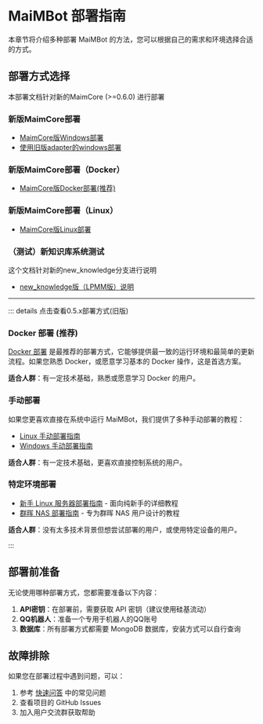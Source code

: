 # MaiMBot 部署指南

本章节将介绍多种部署 MaiMBot 的方法，您可以根据自己的需求和环境选择合适的方式。

## 部署方式选择

本部署文档针对新的MaimCore (>=0.6.0) 进行部署

### 新版MaimCore部署

- [MaimCore版Windows部署](mmc_deploy_windows)
- [使用旧版adapter的windows部署](./old/mmc_deploy_windows_old)

### 新版MaimCore部署（Docker）

- [MaimCore版Docker部署(推荐)](mmc_docker_deploy)

### 新版MaimCore部署（Linux）

- [MaimCore版Linux部署](mmc_deploy_linux)

### （测试）新知识库系统测试

这个文档针对新的new_knowledge分支进行说明

- [new_knowledge版（LPMM版）说明](/manual/deployment/LPMM)

---

::: details 点击查看0.5.x部署方式(旧版)
### Docker 部署 (推荐)

[Docker 部署](./old/docker_deploy) 是最推荐的部署方式，它能够提供最一致的运行环境和最简单的更新流程。如果您熟悉 Docker，或愿意学习基本的 Docker 操作，这是首选方案。

**适合人群**：有一定技术基础，熟悉或愿意学习 Docker 的用户。

### 手动部署

如果您更喜欢直接在系统中运行 MaiMBot，我们提供了多种手动部署的教程：

- [Linux 手动部署指南](./old/manual_deploy_linux)
- [Windows 手动部署指南](./old/manual_deploy_windows)

**适合人群**：有一定技术基础，更喜欢直接控制系统的用户。

### 特定环境部署

- [新手 Linux 服务器部署指南](./old/linux_deploy_guide_for_beginners) - 面向纯新手的详细教程
- [群晖 NAS 部署指南](./old/synology_deploy) - 专为群晖 NAS 用户设计的教程

**适合人群**：没有太多技术背景但想尝试部署的用户，或使用特定设备的用户。

:::

## 部署前准备

无论使用哪种部署方式，您都需要准备以下内容：

1. **API密钥**：在部署前，需要获取 API 密钥（建议使用硅基流动）
2. **QQ机器人**：准备一个专用于机器人的QQ账号
3. **数据库**：所有部署方式都需要 MongoDB 数据库，安装方式可以自行查询

## 故障排除

如果您在部署过程中遇到问题，可以：

1. 参考 [快速问答](/manual/usage/fast_q_a) 中的常见问题
2. 查看项目的 GitHub Issues
3. 加入用户交流群获取帮助
